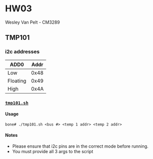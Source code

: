 # HW03
Wesley Van Pelt - CM3289

## TMP101
### i2c addresses
| ADD0     | Addr |
| -------- | ---- |
| Low      | 0x48 |
| Floating | 0x49 |
| High     | 0x4A |

### [`tmp101.sh`](tmp101.sh)
#### Usage
`bone# ./tmp101.sh <bus #> <temp 1 addr> <temp 2 addr>`
#### Notes
 * Please ensure that i2c pins are in the correct mode before running.
 * You must provide all 3 args to the script

